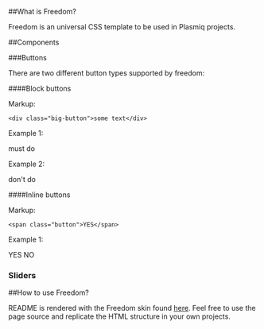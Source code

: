 ##What is Freedom?

Freedom is an universal CSS template to be used in Plasmiq projects.

##Components

###Buttons

There are two different button types supported by freedom:

####Block buttons

Markup:

    <div class="big-button">some text</div>

Example 1:

<div class="big-button color-z">must do<span class="icon"><i class="icon-ok"></i></span></div>

Example 2:

<div class="big-button color-y">don't do<span class="icon"><i class="icon-remove"></i></span></div>

####Inline buttons

Markup:

    <span class="button">YES</span>

Example 1:

<span class="button color-z">YES</span> <span class="button color-y">NO</span>

### Sliders

<div class="slider"></div>

##How to use Freedom?

README is rendered with the Freedom skin found <a href="http://plasmiq.github.io/freedom">here</a>. Feel free to use the page source and replicate the HTML structure in your own projects.